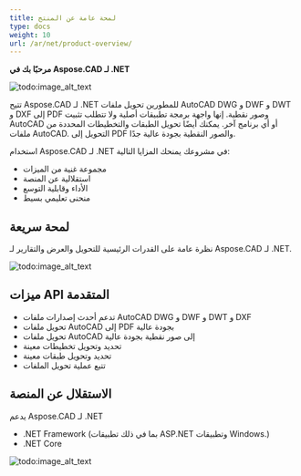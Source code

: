 ```yaml
---
title: لمحة عامة عن المنتج
type: docs
weight: 10
url: /ar/net/product-overview/
---
```


**مرحبًا بك في Aspose.CAD لـ .NET**

![todo:image_alt_text](product-overview_1)

تتيح Aspose.CAD لـ .NET للمطورين تحويل ملفات AutoCAD DWG و DWF و DWT و DXF إلى PDF وصور نقطية. إنها واجهة برمجة تطبيقات أصلية ولا تتطلب تثبيت AutoCAD أو أي برنامج آخر. يمكنك أيضًا تحويل الطبقات والتخطيطات المحددة من ملفات AutoCAD. التحويل إلى PDF والصور النقطية بجودة عالية جدًا.

استخدام Aspose.CAD لـ .NET في مشروعك يمنحك المزايا التالية:

- مجموعة غنية من الميزات
- استقلالية عن المنصة
- الأداء وقابلية التوسع
- منحنى تعليمي بسيط




## **لمحة سريعة**
نظرة عامة على القدرات الرئيسية للتحويل والعرض والتقارير لـ Aspose.CAD لـ .NET.

![todo:image_alt_text](product-overview_2.png)
## **ميزات API المتقدمة**
- تدعم أحدث إصدارات ملفات AutoCAD DWG و DWF و DWT و DXF
- تحويل ملفات AutoCAD إلى PDF بجودة عالية
- تحويل ملفات AutoCAD إلى صور نقطية بجودة عالية
- تحديد وتحويل تخطيطات معينة
- تحديد وتحويل طبقات معينة
- تتبع عملية تحويل الملفات
## **الاستقلال عن المنصة**
يدعم Aspose.CAD لـ .NET

- .NET Framework (بما في ذلك تطبيقات ASP.NET وتطبيقات Windows.)
- .NET Core

![todo:image_alt_text](product-overview_3.png)
